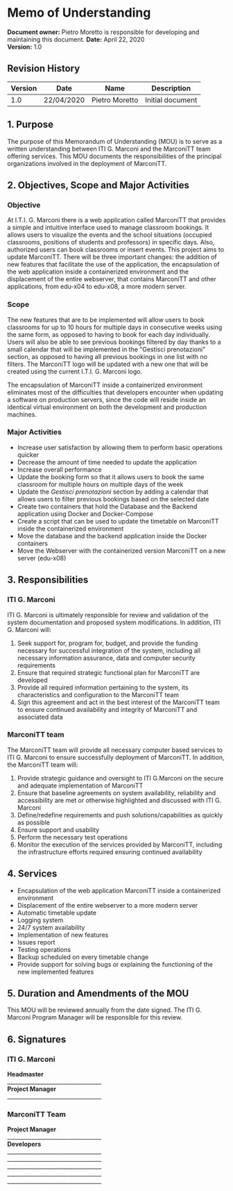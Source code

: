 # Memo of Understanding

**Document owner:** Pietro Moretto is responsible for developing and maintaining this document. 
**Date:** April 22, 2020  
**Version:** 1.0

## Revision History

| Version | Date     | Name            | Description      |
|---------|----------|-----------------|------------------|
| 1.0     | 22/04/2020 | Pietro Moretto | Initial document |

## 1. Purpose
The purpose of this Memorandum of Understanding (MOU) is to serve as a written understanding between ITI G. Marconi and the MarconiTT team offering services. This MOU documents the responsibilities of the principal organizations involved in the deployment of MarconiTT.

## 2. Objectives, Scope and Major Activities

### Objective
At I.T.I. G. Marconi there is a web application called MarconiTT that provides a simple and intuitive interface used to manage classroom bookings. It allows users to visualize the events and the school situations (occupied classrooms, positions of students and professors) in specific days. Also, authorized users can book classrooms or insert events. This project aims to update MarconiTT. There will be three important changes: the addition of new features that facilitate the use of the application, the encapsulation of the web application inside a containerized environment and the displacement of the entire webserver, that contains MarconiTT and other applications, from edu-x04 to edu-x08, a more modern server.

### Scope
The new features that are to be implemented will allow users to book classrooms for up to 10 hours for multiple days in consecutive weeks using the same form, as opposed to having to book for each day individually. Users will also be able to see previous bookings filtered by day thanks to a small calendar that will be implemented in the "Gestisci prenotazioni" section, as opposed to having all previous bookings in one list with no filters. The MarconiTT logo will be updated with a new one that will be created using the current I.T.I. G. Marconi logo.

The encapsulation of MarconiTT inside a containerized environment eliminates most of the difficulties that developers encounter when updating a software on production servers, since the code will reside inside an identical virtual environment on both the development and production machines.

### Major Activities
- Increase user satisfaction by allowing them to perform basic operations quicker
- Decrease the amount of time needed to update the application
- Increase overall performance
- Update the booking form so that it allows users to book the same classroom for multiple hours on multiple days of the week
- Update the *Gestisci prenotazioni* section by adding a calendar that allows users to filter previous bookings based on the selected date
- Create two containers that hold the Database and the Backend application using Docker and Docker-Compose
- Create a script that can be used to update the timetable on MarconiTT inside the containerized environment
- Move the database and the backend application inside the Docker containers
- Move the Webserver with the containerized version MarconiTT on a new server (edu-x08)

## 3. Responsibilities

### ITI G. Marconi
ITI G. Marconi is ultimately responsible for review and validation of the system documentation and proposed system modifications. In addition, ITI G. Marconi will:
1. Seek support for, program for, budget, and provide the funding necessary for successful integration of the system, including all necessary information assurance, data and computer security requirements
2. Ensure that required strategic functional plan for MarconiTT are developed
3. Provide all required information pertaining to the system, its characteristics and configuration to the MarconiTT team
4. Sign this agreement and act in the best interest of the MarconiTT team to ensure continued availability and integrity of MarconiTT and associated data

### MarconiTT team
The MarconiTT team will provide all necessary computer based services to ITI G. Marconi to ensure successfully deployment of MarconiTT. In addition, the MarconiTT team will:
1. Provide strategic guidance and oversight to ITI G.Marconi on the secure and adequate implementation of MarconiTT
2. Ensure that baseline agreements on system availability, reliability and accessibility are met or otherwise highlighted and discussed with ITI G. Marconi  
3. Define/redefine requirements and push solutions/capabilities as quickly as possible
4. Ensure support and usability 
5. Perform the necessary test operations
6. Monitor the execution of the services provided by MarconiTT, including the infrastructure efforts required ensuring continued availability

## 4. Services
- Encapsulation of the web application MarconiTT inside a containerized environment
- Displacement of the entire webserver to a more modern server
- Automatic timetable update
- Logging system
- 24/7 system availability
- Implementation of new features
- Issues report
- Testing operations
- Backup scheduled on every timetable change
- Provide support for solving bugs or explaining the functioning of the new implemented features

## 5. Duration and Amendments of the MOU

This MOU will be reviewed annually from the date signed. The ITI G. Marconi Program Manager will be responsible for this review.

## 6. Signatures
### ITI G. Marconi

**Headmaster**  
\_\_\_\_\_\_\_\_\_\_\_\_\_\_\_\_\_\_\_\_\_\_\_\_\_\_\_\_\_\_\_\_\_\_  
**Project Manager**  
\_\_\_\_\_\_\_\_\_\_\_\_\_\_\_\_\_\_\_\_\_\_\_\_\_\_\_\_\_\_\_\_\_\_  

### MarconiTT Team

**Project Manager**  
\_\_\_\_\_\_\_\_\_\_\_\_\_\_\_\_\_\_\_\_\_\_\_\_\_\_\_\_\_\_\_\_\_\_  
**Developers**  
\_\_\_\_\_\_\_\_\_\_\_\_\_\_\_\_\_\_\_\_\_\_\_\_\_\_\_\_\_\_\_\_\_\_  
\_\_\_\_\_\_\_\_\_\_\_\_\_\_\_\_\_\_\_\_\_\_\_\_\_\_\_\_\_\_\_\_\_\_  
\_\_\_\_\_\_\_\_\_\_\_\_\_\_\_\_\_\_\_\_\_\_\_\_\_\_\_\_\_\_\_\_\_\_  
\_\_\_\_\_\_\_\_\_\_\_\_\_\_\_\_\_\_\_\_\_\_\_\_\_\_\_\_\_\_\_\_\_\_  
\_\_\_\_\_\_\_\_\_\_\_\_\_\_\_\_\_\_\_\_\_\_\_\_\_\_\_\_\_\_\_\_\_\_  